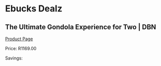 
# Ebucks Dealz
## The Ultimate Gondola Experience for Two | DBN
[Product Page](https://www.ebucks.com/web/shop/productSelected.do?prodId=316302317&catId=370101825)

Price: R1169.00

Savings: 


	